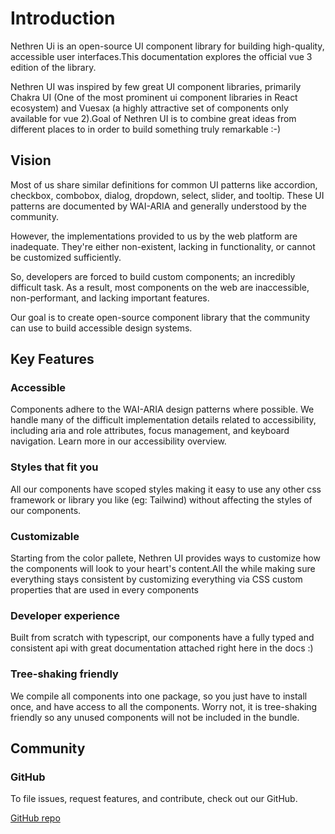 # Introduction
Nethren Ui is an open-source UI component library for building high-quality, accessible user interfaces.This documentation explores the official vue 3 edition of the library.

Nethren UI was inspired by few great UI component libraries, primarily Chakra UI  (One of the most prominent ui component libraries in React ecosystem) and Vuesax (a highly attractive set of components only available for vue 2).Goal of Nethren UI is to combine great ideas from different places to in order to build something truly remarkable :-)


## Vision
Most of us share similar definitions for common UI patterns like accordion, checkbox, combobox, dialog, dropdown, select, slider, and tooltip. These UI patterns are documented by WAI-ARIA and generally understood by the community.

However, the implementations provided to us by the web platform are inadequate. They're either non-existent, lacking in functionality, or cannot be customized sufficiently.

So, developers are forced to build custom components; an incredibly difficult task. As a result, most components on the web are inaccessible, non-performant, and lacking important features.

Our goal is to create open-source component library that the community can use to build accessible design systems.

## Key Features

### Accessible
Components adhere to the WAI-ARIA design patterns where possible. We handle many of the difficult implementation details related to accessibility, including aria and role attributes, focus management, and keyboard navigation. Learn more in our accessibility overview.

### Styles that fit you
All our components have scoped styles making it easy to use any other css framework or library you like (eg: Tailwind) without affecting the styles of our components.
 
### Customizable
Starting from the color pallete, Nethren UI provides ways to customize how the components will look to your heart's content.All the while making sure everything stays consistent by customizing everything via CSS custom properties that are used in every components

### Developer experience
Built from scratch with typescript, our components have a fully typed and consistent api with great documentation attached right here in the docs :)

### Tree-shaking friendly
We compile all components into one package, so you just have to install once, and have access to all the components. Worry not, it is tree-shaking friendly so any unused components will not be included in the bundle.

## Community

### GitHub
To file issues, request features, and contribute, check out our GitHub.

[GitHub repo](https://github.com)
